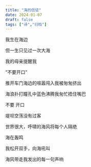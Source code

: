```yaml
---
title: "海的信徒"
date: 2024-01-07
draft: false
tags: ["诗","归档"]
---
```


我生在海边

但一生只见过一次大海

我的母亲提醒我

“不要开口”

推开车门海边的喧嚣闯入我被匆匆挤出

海浪扑打瞳孔中蓝色沸腾我匆忙捂住嘴巴

不要  开口

堤坝空荡没有过客

世界很大，呼啸的海风将每个人隔绝

海在轰鸣

我松开双手，向海吼叫

海风带走我发出的每一句声响

